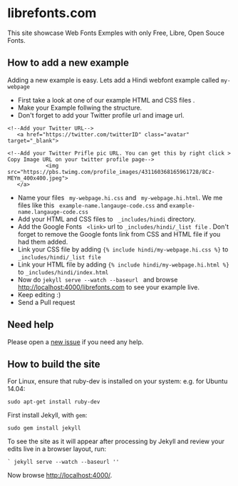 # librefonts.com 

This site showcase Web Fonts Exmples with only Free, Libre, Open Souce Fonts.


## How to add a new example

Adding a new example is easy. Lets add a Hindi webfont example called `my-webpage ` 
            
- First take a look at one of our example HTML and CSS files .
- Make your Example follwing the structure.
- Don't forget to add your Twitter profile url and image url.

```
<!--Add your Twitter URL-->
   <a href="https://twitter.com/twitterID" class="avatar" target="_blank">
         
<!--Add your Twitter Prifle pic URL. You can get this by right click > Copy Image URL on your twitter profile page-->
            <img src="https://pbs.twimg.com/profile_images/431160368165961728/8Cz-MEYm_400x400.jpeg">
   </a>

```
- Name your files ` my-webpage.hi.css`  and ` my-webpage.hi.html`. We me files like this ` example-name.langauge-code.css`  and  ` example-name.langauge-code.css ` 
- Add your HTML and CSS files to ` _includes/hindi`  directory.
- Add the Google Fonts ` <link>`  url to ` _includes/hindi/_list file ` . Don't forget to remove the Google fonts link from CSS and HTML file if you had them added.
- Link your CSS file by adding ` {% include hindi/my-webpage.hi.css %} ` to ` _includes/hindi/_list file ` 
- Link your HTML file by adding ` {% include hindi/my-webpage.hi.html %} ` to ` _includes/hindi/index.html `
- Now do ` jekyll serve --watch --baseurl  ` and browse [http://localhost:4000/librefonts.com](http://localhost:4000/librefonts.com) to see your example live.
- Keep editing :)
- Send a Pull request 

## Need help

Please open a [new issue](https://github.com/fontdirectory/examples/issues) if you need any help.


## How to build the site

For Linux, ensure that ruby-dev is installed on your system: e.g. for Ubuntu 14.04:
    
    sudo apt-get install ruby-dev

First install Jekyll, with `gem`:

    sudo gem install jekyll

To see the site as it will appear after processing by Jekyll and review your edits live in a browser layout, run:

```
` jekyll serve --watch --baseurl ''
```

Now browse [http://localhost:4000/](http://localhost:4000/).
